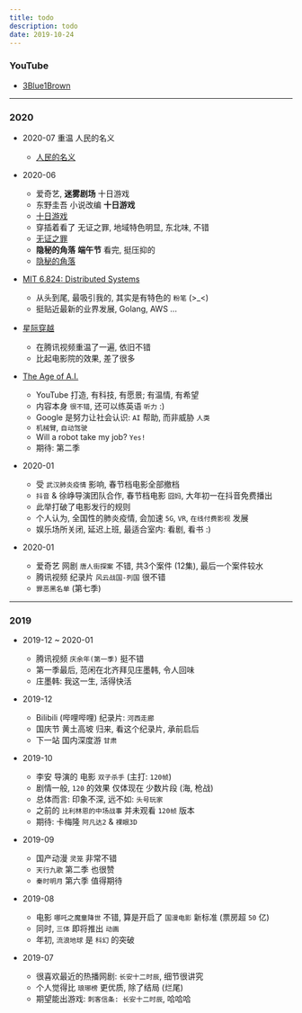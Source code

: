 ```yaml
---
title: todo
description: todo
date: 2019-10-24
---
```


### YouTube

* [3Blue1Brown](https://www.youtube.com/channel/UCYO_jab_esuFRV4b17AJtAw)

------------------

### 2020

* 2020-07 重温 人民的名义
  - [人民的名义](https://movie.douban.com/subject/26727273/)

* 2020-06
  - 爱奇艺, **迷雾剧场** 十日游戏
  - 东野圭吾 小说改编 **十日游戏**
  - [十日游戏](https://movie.douban.com/subject/26986843/)
  - 穿插着看了 无证之罪, 地域特色明显, 东北味, 不错
  - [无证之罪](https://movie.douban.com/subject/26930540/)
  - **隐秘的角落** **端午节** 看完, 挺压抑的
  - [隐秘的角落](https://movie.douban.com/subject/33404425/)

* [MIT 6.824: Distributed Systems](https://www.youtube.com/channel/UC_7WrbZTCODu1o_kfUMq88g)
  - 从头到尾, 最吸引我的, 其实是有特色的 `粉笔` (>_<)
  - 挺贴近最新的业界发展, Golang, AWS ...

* [星际穿越](https://movie.douban.com/subject/1889243/)
  - 在腾讯视频重温了一遍, 依旧不错
  - 比起电影院的效果, 差了很多

* [The Age of A.I.](https://www.youtube.com/playlist?list=PLjq6DwYksrzz_fsWIpPcf6V7p2RNAneKc)
  - YouTube 打造, 有科技, 有愿景; 有温情, 有希望
  - 内容本身 `很不错`, 还可以练英语 `听力` :)
  - Google 是努力让社会认识: `AI` 帮助, 而非威胁 `人类`
  - `机械臂`, `自动驾驶`
  - Will a robot take my job? `Yes!`
  - 期待: 第二季

* 2020-01
  - 受 `武汉肺炎疫情` 影响, 春节档电影全部撤档
  - `抖音` & 徐峥导演团队合作, 春节档电影 `囧妈`, 大年初一在抖音免费播出
  - 此举打破了电影发行的规则
  - 个人认为, 全国性的肺炎疫情, 会加速 `5G`, `VR`, `在线付费影视` 发展
  - 娱乐场所关闭, 延迟上班, 最适合室内: 看剧, 看书 :)

* 2020-01
  - 爱奇艺 网剧 `唐人街探案` 不错, 共3个案件 (12集), 最后一个案件较水
  - 腾讯视频 纪录片 `风云战国-列国` 很不错
  - `罪恶黑名单` (第七季)

------------------

### 2019

* 2019-12 ~ 2020-01
  - 腾讯视频 `庆余年(第一季)` 挺不错
  - 第一季最后, 范闲在北齐拜见庄墨韩, 令人回味
  - 庄墨韩: 我这一生, 活得快活

* 2019-12
  - Bilibili (哔哩哔哩) 纪录片: `河西走廊`
  - 国庆节 黄土高坡 归来, 看这个纪录片, 承前启后
  - 下一站 国内深度游 `甘肃`

* 2019-10
  - 李安 导演的 电影 `双子杀手` (主打: `120帧`)
  - 剧情一般, `120` 的效果 仅体现在 少数片段 (海, 枪战)
  - 总体而言: 印象不深, 远不如: `头号玩家`
  - 之前的 `比利林恩的中场战事` 并未观看 `120帧` 版本
  - 期待: 卡梅隆 `阿凡达2` & `裸眼3D`

* 2019-09
  - 国产动漫 `灵笼` 非常不错
  - `天行九歌` 第二季 也很赞
  - `秦时明月` 第六季 值得期待

* 2019-08
  - 电影 `哪吒之魔童降世` 不错, 算是开启了 `国漫电影` 新标准 (票房超 `50` 亿)
  - 同时, `三体` 即将推出 `动画`
  - 年初, `流浪地球` 是 `科幻` 的突破

* 2019-07
  - 很喜欢最近的热播网剧: `长安十二时辰`, 细节很讲究
  - 个人觉得比 `琅琊榜` 更优质, 除了结局 (烂尾)
  - 期望能出游戏: `刺客信条: 长安十二时辰`, 哈哈哈
